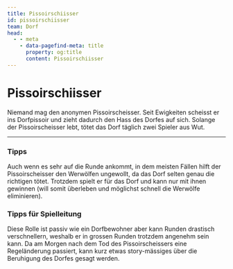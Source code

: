 ```yaml
---
title: Pissoirschiisser
id: pissoirschiisser
team: Dorf
head:
  - - meta
    - data-pagefind-meta: title
      property: og:title
      content: Pissoirschiisser
---
```

# Pissoirschiisser <TeamBadge team="Dorf" />

Niemand mag den anonymen Pissoirscheisser. Seit Ewigkeiten scheisst er ins Dorfpissoir und zieht dadurch den Hass des Dorfes auf sich. Solange der Pissoirscheisser lebt, tötet das Dorf täglich zwei Spieler aus Wut.

---

### Tipps
Auch wenn es sehr auf die Runde ankommt, in dem meisten Fällen hilft der Pissoirscheisser den Werwölfen ungewollt, da das Dorf selten genau die richtigen tötet. Trotzdem spielt er für das Dorf und kann nur mit ihnen gewinnen (will somit überleben und möglichst schnell die Werwölfe eliminieren).

### Tipps für Spielleitung
Diese Rolle ist passiv wie ein Dorfbewohner aber kann Runden drastisch verschnellern, weshalb er in grossen Runden trotzdem angenehm sein kann. Da am Morgen nach dem Tod des Pissoirscheissers eine Regeländerung passiert, kann kurz etwas story-mässiges über die Beruhigung des Dorfes gesagt werden.